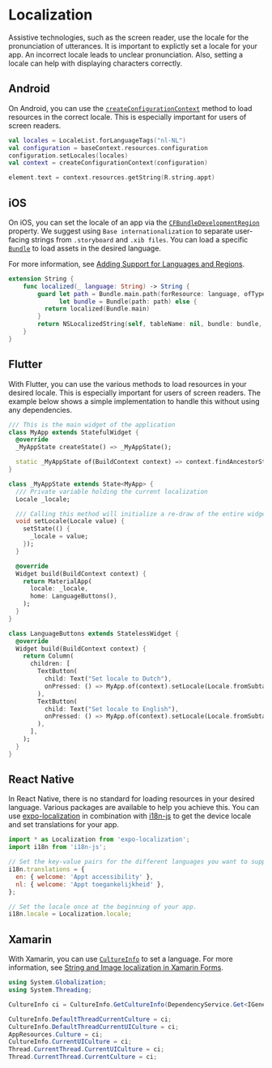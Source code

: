# Localization

Assistive technologies, such as the screen reader, use the locale for the pronunciation of utterances. It is important to explictly set a locale for your app. An incorrect locale leads to unclear pronunciation. Also, setting a locale can help with displaying characters correctly.

## Android

On Android, you can use the [`createConfigurationContext`](https://developer.android.com/reference/android/content/Context#createConfigurationContext(android.content.res.Configuration)) method to load resources in the correct locale. This is especially important for users of screen readers.

```kotlin
val locales = LocaleList.forLanguageTags("nl-NL")
val configuration = baseContext.resources.configuration
configuration.setLocales(locales)
val context = createConfigurationContext(configuration)

element.text = context.resources.getString(R.string.appt)
```

## iOS

On iOS, you can set the locale of an app via the [`CFBundleDevelopmentRegion`](http://cfbundledevelopmentregion) property.  We suggest using `Base internationalization` to separate user-facing strings from `.storyboard` and `.xib files`. You can load a specific [`Bundle`](https://developer.apple.com/documentation/foundation/bundle) to load assets in the desired language.

For more information, see [Adding Support for Languages and Regions](https://developer.apple.com/documentation/xcode/adding-support-for-languages-and-regions).

```swift
extension String {
    func localized(_ language: String) -> String {
        guard let path = Bundle.main.path(forResource: language, ofType: "lproj"),
              let bundle = Bundle(path: path) else {
          return localized(Bundle.main)
        }
        return NSLocalizedString(self, tableName: nil, bundle: bundle, value: "", comment: "")
    }
}
```

## Flutter

With Flutter, you can use the various methods to load resources in your desired locale. This is especially important for users of screen readers. The example below shows a simple implementation to handle this without using any dependencies.

```dart
/// This is the main widget of the application
class MyApp extends StatefulWidget {
  @override
  _MyAppState createState() => _MyAppState();

  static _MyAppState of(BuildContext context) => context.findAncestorStateOfType<_MyAppState>();
}

class _MyAppState extends State<MyApp> {
  /// Private variable holding the current localization
  Locale _locale;

  /// Calling this method will initialize a re-draw of the entire widget tree.
  void setLocale(Locale value) {
    setState(() {
      _locale = value;
    });
  }

  @override
  Widget build(BuildContext context) {
    return MaterialApp(
      locale: _locale,
      home: LanguageButtons(),
    );
  }
}

class LanguageButtons extends StatelessWidget {
  @override
  Widget build(BuildContext context) {
    return Column(
      children: [
        TextButton(
          child: Text("Set locale to Dutch"),
          onPressed: () => MyApp.of(context).setLocale(Locale.fromSubtags(languageCode: 'nl')),
        ),
        TextButton(
          child: Text("Set locale to English"),
          onPressed: () => MyApp.of(context).setLocale(Locale.fromSubtags(languageCode: 'en')),
        ),
      ],
    );
  }
}
```

## React Native

In React Native, there is no standard for loading resources in your desired language. Various packages are available to help you achieve this. You can use [expo-localization](https://docs.expo.dev/versions/latest/sdk/localization) in combination with [i18n-js](https://github.com/fnando/i18n-js) to get the device locale and set translations for your app.

```jsx
import * as Localization from 'expo-localization';
import i18n from 'i18n-js';

// Set the key-value pairs for the different languages you want to support.
i18n.translations = {
  en: { welcome: 'Appt accessibility' },
  nl: { welcome: 'Appt toegankelijkheid' },
};

// Set the locale once at the beginning of your app.
i18n.locale = Localization.locale;
```

## Xamarin

With Xamarin, you can use [`CultureInfo`](https://docs.microsoft.com/en-us/dotnet/api/system.globalization.cultureinfo?view=net-6.0) to set a language. For more information, see [String and Image localization in Xamarin Forms](https://docs.microsoft.com/en-us/xamarin/xamarin-forms/app-fundamentals/localization/text?pivots=windows).

```csharp
using System.Globalization;
using System.Threading;

CultureInfo ci = CultureInfo.GetCultureInfo(DependencyService.Get<IGeneralPreferences>().Language);

CultureInfo.DefaultThreadCurrentCulture = ci;
CultureInfo.DefaultThreadCurrentUICulture = ci;
AppResources.Culture = ci;
CultureInfo.CurrentUICulture = ci;
Thread.CurrentThread.CurrentUICulture = ci;
Thread.CurrentThread.CurrentCulture = ci;
```
